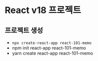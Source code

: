 # React v18 프로젝트

## 프로젝트 생성
- `npx create-react-app react-101-memo`
- npm init react-app react-101-memo
- yarn create react-app react-101-memo